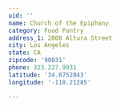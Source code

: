 ```yaml
---
uid: ''
name: Church of the Epiphany
category: Food Pantry
address_1: 2808 Altura Street
city: Los Angeles
state: CA
zipcode: '90031'
phone: 323.227.9931
latitude: '34.0752843'
longitude: '-118.21285'

---
```


